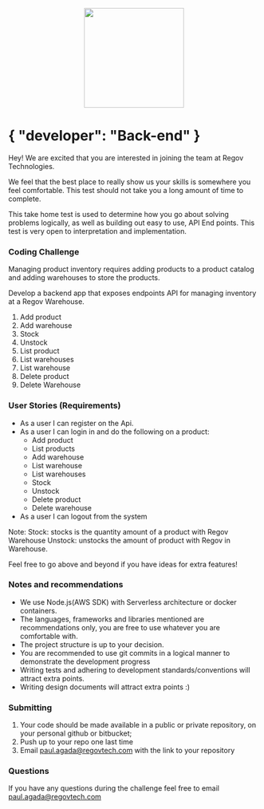 <p align="center">
  <img src="https://static.wixstatic.com/media/3ba736_be1f7ac0f8bf4e049a5fb6616b18d827~mv2_d_1937_1405_s_2.png/v1/fill/w_220,h_140,al_c,q_85,usm_0.66_1.00_0.01/Regov%20Technologies%202%20PNG_edited.webp" width="200">
</p>

# { "developer": "Back-end" }

Hey! We are excited that you are interested in joining the team at Regov Technologies.

We feel that the best place to really show us your skills is somewhere you feel comfortable. This test should not take you a long amount of time to complete.

This take home test is used to determine how you go about solving problems logically, as well as building out easy to use, API End points. This test is very open to interpretation and implementation.

### Coding Challenge

Managing product inventory requires adding products to a product catalog and adding warehouses to store the products.

Develop a backend app that exposes endpoints API for managing inventory at a Regov Warehouse.

1. Add product
2. Add warehouse
3. Stock
4. Unstock
5. List product
6. List warehouses
7. List warehouse
8. Delete product
9. Delete Warehouse

### User Stories (Requirements)

- As a user I can register on the Api.
- As a user I can login in and do the following on a product:
  - Add product
  - List products
  - Add warehouse
  - List warehouse
  - List warehouses
  - Stock
  - Unstock
  - Delete product
  - Delete warehouse
- As a user I can logout from the system

Note:
Stock: stocks is the quantity amount of a product with Regov Warehouse
Unstock: unstocks the amount of product with Regov in Warehouse.

Feel free to go above and beyond if you have ideas for extra features!

### Notes and recommendations

- We use Node.js(AWS SDK) with Serverless architecture or docker containers.
- The languages, frameworks and libraries mentioned are recommendations only, you are free to use whatever you are comfortable with.
- The project structure is up to your decision.
- You are recommended to use git commits in a logical manner to demonstrate the development progress
- Writing tests and adhering to development standards/conventions will attract extra points.
- Writing design documents will attract extra points :)

### Submitting

1. Your code should be made available in a public or private repository, on your personal github or bitbucket;
2. Push up to your repo one last time
3. Email paul.agada@regovtech.com with the link to your repository

### Questions

If you have any questions during the challenge feel free to email paul.agada@regovtech.com
